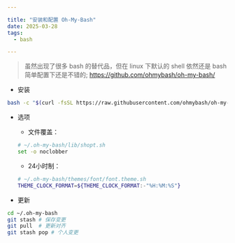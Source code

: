 ```yaml
---

title: "安装和配置 Oh-My-Bash"
date: 2025-03-28
tags: 
  - bash

---
```


> 虽然出现了很多 bash 的替代品，但在 linux 下默认的 shell 依然还是 bash 简单配置下还是不错的;
> https://github.com/ohmybash/oh-my-bash/


* 安装
``` bash
bash -c "$(curl -fsSL https://raw.githubusercontent.com/ohmybash/oh-my-bash/master/tools/install.sh)"
```

* 选项

    * 文件覆盖：
    ``` bash
    # ~/.oh-my-bash/lib/shopt.sh
    set -o noclobber
    ```

    * 24小时制：
    ``` bash
    # ~/.oh-my-bash/themes/font/font.theme.sh
    THEME_CLOCK_FORMAT=${THEME_CLOCK_FORMAT:-"%H:%M:%S"}
    ```

* 更新
``` bash
cd ~/.oh-my-bash
git stash # 保存变更
git pull  # 更新对齐
git stash pop # 个人变更
```
